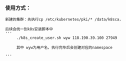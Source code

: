 ### 使用方式：
    新建的集群：先执行cp /etc/kubernetes/pki/* /data/k8sca，
    
    后续会统一到k8s安装脚本中
    '''
         ./k8s_create_user.sh wyw 118.190.39.100 27949  
         
         其中 wyw为用户名，执行完毕后会创建对应的namespace
         
    '''
   